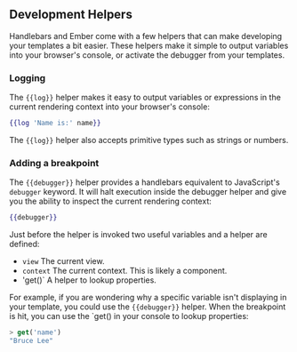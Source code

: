 ## Development Helpers

Handlebars and Ember come with a few helpers that can make developing your
templates a bit easier. These helpers make it simple to output variables into
your browser's console, or activate the debugger from your templates.

### Logging

The `{{log}}` helper makes it easy to output variables or expressions in the
current rendering context into your browser's console:

```handlebars
{{log 'Name is:' name}}
```

The `{{log}}` helper also accepts primitive types such as strings or numbers.

### Adding a breakpoint

The ``{{debugger}}`` helper provides a handlebars equivalent to JavaScript's
`debugger` keyword.  It will halt execution inside the debugger helper and give
you the ability to inspect the current rendering context:

```handlebars
{{debugger}}
```
Just before the helper is invoked two useful variables and a helper are defined:

* `view` The current view.
* `context` The current context. This is likely a component.
* 'get(<path>)` A helper to lookup properties.

For example, if you are wondering why a specific variable isn't displaying in
your template, you could use the `{{debugger}}` helper. When the breakpoint is
hit, you can use the `get(<path>) in your console to lookup properties:

```javascript
> get('name')
"Bruce Lee"
```
